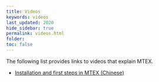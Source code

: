 ```yaml
---
title: Videos
keywords: videos
last_updated: 2020
hide_sidebar: true
permalink: videos.html
folder:
toc: false
---
```


The following list provides links to videos that explain MTEX.

* [Installation and first steps in MTEX (Chinese)](https://www.youtube.com/watch?v=v_3oanfptEw)
